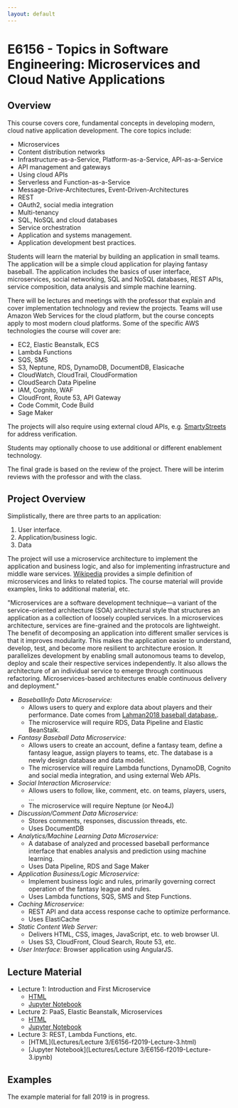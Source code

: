 ```yaml
---
layout: default
---
```


# E6156 - Topics in Software Engineering: Microservices and Cloud Native Applications

## Overview

This course covers core, fundamental concepts in developing modern, cloud native application development.
The core topics include:

-	Microservices
-	Content distribution networks
-	Infrastructure-as-a-Service, Platform-as-a-Service, API-as-a-Service
-	API management and gateways
-   Using cloud APIs
-	Serverless and Function-as-a-Service
-	Message-Drive-Architectures, Event-Driven-Architectures
-	REST
-	OAuth2, social media integration
-	Multi-tenancy
-	SQL, NoSQL and cloud databases
-	Service orchestration
-	Application and systems management.
-	Application development best practices.

Students will learn the material by building an application in small teams.
The application will be a simple cloud application for playing fantasy baseball. 
The application includes the basics of user interface, microservices, social networking, SQL and NoSQL databases, 
REST APIs, service composition, data analysis and simple machine learning.

There will be lectures and meetings with the professor that explain and cover 
implementation technology and review the projects. 
Teams will use Amazon Web Services for the cloud platform, but the course concepts apply to 
most modern cloud platforms. Some of the specific AWS technologies the course will cover are:
-	EC2, Elastic Beanstalk, ECS
-	Lambda Functions
-	SQS, SMS
-	S3, Neptune, RDS, DynamoDB, DocumentDB, Elasicache
-	CloudWatch, CloudTrail, CloudFormation
-	CloudSearch Data Pipeline
-	IAM, Cognito, WAF
-	CloudFront, Route 53, API Gateway
-	Code Commit, Code Build
-	Sage Maker

The projects will also require using external cloud APIs, e.g. [SmartyStreets](https://smartystreets.com/) for address
verification.

Students may optionally choose to use additional or different enablement technology.

The final grade is based on the review of the project.
There will be interim reviews with the professor and with the class.

## Project Overview

Simplistically, there are three parts to an application:
1. User interface.
2. Application/business logic.
3. Data

The project will use a microservice architecture to implement the application and business logic, and also for
implementing infrastructure and middle ware services. [Wikipedia](https://en.wikipedia.org/wiki/Microservices)
provides a simple definition of microservices and links to related topics. The course material will provide examples,
links to additional material, etc.

"Microservices are a software development technique—a variant of the service-oriented architecture (SOA)
architectural style that structures an application as a collection of loosely coupled services. 
In a microservices architecture, services are fine-grained and the protocols are lightweight. 
The benefit of decomposing an application into different smaller services is that it improves modularity. 
This makes the application easier to understand, develop, test, and become more resilient to architecture erosion. 
It parallelizes development by enabling small autonomous teams to develop, deploy and scale their respective 
services independently. It also allows the architecture of an individual service to emerge through 
continuous refactoring. Microservices-based architectures enable continuous delivery and deployment."


- _BaseballInfo Data Microservice:_
    - Allows users to query and explore data about players and their performance. Date comes from [Lahman2018
    baseball database.](http://www.seanlahman.com/baseball-archive/statistics/).
    - The microservice will require RDS, Data Pipeline and Elastic BeanStalk.
- _Fantasy Baseball Data Microservice:_ 
    - Allows users to create an account, define a fantasy team,
define a fantasy league, assign players to teams, etc. The database is a newly design database and data model.
    - The microservice will require Lambda functions, DynamoDB, Cognito and social media integration, and 
    using external Web APIs.
- _Social Interaction Microservice:_
    - Allows users to follow, like, comment, etc. on teams, players, users, ...
    - The microservice will require Neptune (or Neo4J)
- _Discussion/Comment Data Microservice:_
    - Stores comments, responses, discussion threads, etc.
    - Uses DocumentDB
- _Analytics/Machine Learning Data Microservice:_
    - A database of analyzed and processed baseball performance interface that enables analysis and prediction
    using machine learning.
    - Uses Data Pipeline, RDS and Sage Maker
- _Application Business/Logic Microservice:_
    - Implement business logic and rules, primarily governing correct operation of the fantasy league and rules.
    - Uses Lambda functions, SQS, SMS and Step Functions.
- _Caching Microservice:_
    - REST API and data access response cache to optimize performance.
    - Uses ElastiCache
- _Static Content Web Server:_
    - Delivers HTML, CSS, images, JavaScript, etc. to web browser UI.
    - Uses S3, CloudFront, Cloud Search, Route 53, etc.
- _User Interface:_ Browser application using AngularJS.

## Lecture Material

- Lecture 1: Introduction and First Microservice
    - [HTML](Lectures/Lecture1/E6156-f2018-Lecture-1.html)
    - [Jupyter Notebook](Lectures/Lecture1/E6156-f2018-Lecture-1.ipynb)
- Lecture 2: PaaS, Elastic Beanstalk, Microservices
    - [HTML](Lectures/Lecture2/E6156-f2019-Lecture-2.html)
    - [Jupyter Notebook](Lectures/Lecture2/E6156-f2019-Lecture-2.ipynb)
- Lecture 3: REST, Lambda Functions, etc.
    - [HTML](Lectures/Lecture 3/E6156-f2019-Lecture-3.html)
    - [Jupyter Notebook](Lectures/Lecture 3/E6156-f2019-Lecture-3.ipynb)


## Examples

The example material for fall 2019 is in progress. 

